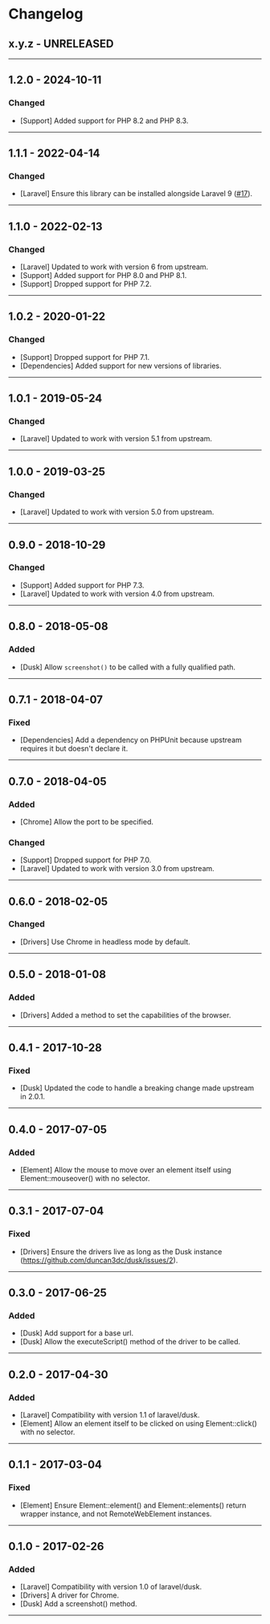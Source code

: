 Changelog
=========

## x.y.z - UNRELEASED

--------

## 1.2.0 - 2024-10-11

### Changed

* [Support] Added support for PHP 8.2 and PHP 8.3.

--------

## 1.1.1 - 2022-04-14

### Changed

* [Laravel] Ensure this library can be installed alongside Laravel 9 ([#17](https://github.com/duncan3dc/dusk/pull/17)).

--------

## 1.1.0 - 2022-02-13

### Changed

* [Laravel] Updated to work with version 6 from upstream.
* [Support] Added support for PHP 8.0 and PHP 8.1.
* [Support] Dropped support for PHP 7.2.

--------

## 1.0.2 - 2020-01-22

### Changed

* [Support] Dropped support for PHP 7.1.
* [Dependencies] Added support for new versions of libraries.

--------

## 1.0.1 - 2019-05-24

### Changed

* [Laravel] Updated to work with version 5.1 from upstream.

--------

## 1.0.0 - 2019-03-25

### Changed

* [Laravel] Updated to work with version 5.0 from upstream.

--------

## 0.9.0 - 2018-10-29

### Changed

* [Support] Added support for PHP 7.3.
* [Laravel] Updated to work with version 4.0 from upstream.

--------

## 0.8.0 - 2018-05-08

### Added

* [Dusk] Allow `screenshot()` to be called with a fully qualified path.

--------

## 0.7.1 - 2018-04-07

### Fixed

* [Dependencies] Add a dependency on PHPUnit because upstream requires it but doesn't declare it.

--------

## 0.7.0 - 2018-04-05

### Added

* [Chrome] Allow the port to be specified.

### Changed

* [Support] Dropped support for PHP 7.0.
* [Laravel] Updated to work with version 3.0 from upstream.

--------

## 0.6.0 - 2018-02-05

### Changed

* [Drivers] Use Chrome in headless mode by default.

--------

## 0.5.0 - 2018-01-08

### Added

* [Drivers] Added a method to set the capabilities of the browser.

--------

## 0.4.1 - 2017-10-28

### Fixed

* [Dusk] Updated the code to handle a breaking change made upstream in 2.0.1.

--------

## 0.4.0 - 2017-07-05

### Added

* [Element] Allow the mouse to move over an element itself using Element::mouseover() with no selector.

--------

## 0.3.1 - 2017-07-04

### Fixed

* [Drivers] Ensure the drivers live as long as the Dusk instance (https://github.com/duncan3dc/dusk/issues/2).

--------

## 0.3.0 - 2017-06-25

### Added

* [Dusk] Add support for a base url.
* [Dusk] Allow the executeScript() method of the driver to be called.

--------

## 0.2.0 - 2017-04-30

### Added

* [Laravel] Compatibility with version 1.1 of laravel/dusk.
* [Element] Allow an element itself to be clicked on using Element::click() with no selector.

--------

## 0.1.1 - 2017-03-04

### Fixed

* [Element] Ensure Element::element() and Element::elements() return wrapper instance, and not RemoteWebElement instances.

--------

## 0.1.0 - 2017-02-26

### Added

* [Laravel] Compatibility with version 1.0 of laravel/dusk.
* [Drivers] A driver for Chrome.
* [Dusk] Add a screenshot() method.

--------
